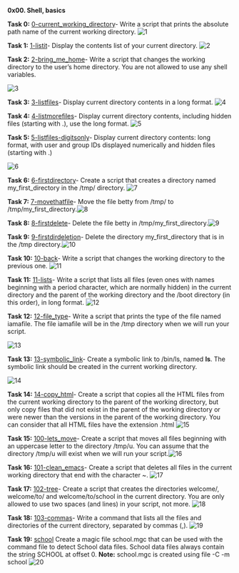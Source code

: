 **0x00. Shell, basics**

**Task 0:**
[0-current_working_directory](https://github.com/Muthoni-Maryanne/alx-system_engineering-devops/blob/main/0x00-shell_basics/0-current_working_directory)- Write a script that prints the absolute path name of the current working directory.
![1](https://github.com/Muthoni-Maryanne/alx-system_engineering-devops/assets/107298263/f8ae8d39-11a3-4875-a0ab-92d1a6b6cf47)

**Task 1:**
[1-listit](https://github.com/Muthoni-Maryanne/alx-system_engineering-devops/blob/main/0x00-shell_basics/1-listit)- Display the contents list of your current directory. ![2](https://github.com/Muthoni-Maryanne/alx-system_engineering-devops/assets/107298263/cc3616b9-c872-4d16-9599-17923df99af1)

**Task 2:**
[2-bring_me_home](https://github.com/Muthoni-Maryanne/alx-system_engineering-devops/blob/main/0x00-shell_basics/2-bring_me_home)- Write a script that changes the working directory to the user’s home directory. You are not allowed to use any shell variables.


![3](https://github.com/Muthoni-Maryanne/alx-system_engineering-devops/assets/107298263/4d424d32-94b6-47db-86bd-2663af86964d)

**Task 3:**
[3-listfiles](https://github.com/Muthoni-Maryanne/alx-system_engineering-devops/blob/main/0x00-shell_basics/3-listfiles)- Display current directory contents in a long format. ![4](https://github.com/Muthoni-Maryanne/alx-system_engineering-devops/assets/107298263/5c0b2dda-ed89-420c-a147-88e6160ae79e)

**Task 4:**
[4-listmorefiles](https://github.com/Muthoni-Maryanne/alx-system_engineering-devops/blob/main/0x00-shell_basics/4-listmorefiles)- Display current directory contents, including hidden files (starting with .), use the long format. ![5](https://github.com/Muthoni-Maryanne/alx-system_engineering-devops/assets/107298263/b57a0739-37ad-4659-bd63-5eaf3e4b1f9d)

**Task 5:**
[5-listfiles-digitsonly](https://github.com/Muthoni-Maryanne/alx-system_engineering-devops/blob/main/0x00-shell_basics/5-listfilesdigitonly)- Display current directory contents: long format, with user and group IDs displayed numerically and hidden files (starting with .) 


![6](https://github.com/Muthoni-Maryanne/alx-system_engineering-devops/assets/107298263/a5d1cc2e-081f-4b95-967b-9f1b7a09685a)

**Task 6:**
[6-firstdirectory](https://github.com/Muthoni-Maryanne/alx-system_engineering-devops/blob/main/0x00-shell_basics/6-firstdirectory)- Create a script that creates a directory named my_first_directory in the /tmp/ directory. ![7](https://github.com/Muthoni-Maryanne/alx-system_engineering-devops/assets/107298263/d381d4fa-aeb1-4555-8b1c-55dc29d34d24)

**Task 7:**
[7-movethatfile](https://github.com/Muthoni-Maryanne/alx-system_engineering-devops/blob/main/0x00-shell_basics/7-movethatfile)- Move the file betty from /tmp/ to /tmp/my_first_directory.![8](https://github.com/Muthoni-Maryanne/alx-system_engineering-devops/assets/107298263/ab28fd33-2ae7-4357-beee-efdd8c9e54f1)

**Task 8:**
[8-firstdelete](https://github.com/Muthoni-Maryanne/alx-system_engineering-devops/blob/main/0x00-shell_basics/8-firstdelete)- Delete the file betty in /tmp/my_first_directory.![9](https://github.com/Muthoni-Maryanne/alx-system_engineering-devops/assets/107298263/bb16c8e6-baf2-43e5-90b9-21154ff5ff92)

**Task 9:**
[9-firstdirdeletion](https://github.com/Muthoni-Maryanne/alx-system_engineering-devops/blob/main/0x00-shell_basics/9-firstdirdeletion)- Delete the directory my_first_directory that is in the /tmp directory.![10](https://github.com/Muthoni-Maryanne/alx-system_engineering-devops/assets/107298263/08ff5da4-8ac0-4739-a1b0-b16f6b356d86) 

**Task 10:**
[10-back](https://github.com/Muthoni-Maryanne/alx-system_engineering-devops/blob/main/0x00-shell_basics/10-back)- Write a script that changes the working directory to the previous one. ![11](https://github.com/Muthoni-Maryanne/alx-system_engineering-devops/assets/107298263/158519ee-d0ba-481c-aa81-4a60dccca95c)

**Task 11:**
[11-lists](https://github.com/Muthoni-Maryanne/alx-system_engineering-devops/blob/main/0x00-shell_basics/11-lists)- Write a script that lists all files (even ones with names beginning with a period character, which are normally hidden) in the current directory and the parent of the working directory and the /boot directory (in this order), in long format. ![12](https://github.com/Muthoni-Maryanne/alx-system_engineering-devops/assets/107298263/cc0c3079-d88a-401f-94a0-e3b9aef12d0d)

**Task 12:**
[12-file_type](https://github.com/Muthoni-Maryanne/alx-system_engineering-devops/blob/main/0x00-shell_basics/12-file_type)- Write a script that prints the type of the file named iamafile. The file iamafile will be in the /tmp directory when we will run your script.


![13](https://github.com/Muthoni-Maryanne/alx-system_engineering-devops/assets/107298263/f049b5df-1cf8-41df-aa40-12ed1e9596e4)

 **Task 13:**
[13-symbolic_link](https://github.com/Muthoni-Maryanne/alx-system_engineering-devops/blob/main/0x00-shell_basics/13-symbolic_link)- Create a symbolic link to /bin/ls, named __ls__. The symbolic link should be created in the current working directory. 

![14](https://github.com/Muthoni-Maryanne/alx-system_engineering-devops/assets/107298263/2ca67d39-e663-4b98-a55b-a68a66b27896)
 
 **Task 14:**
 [14-copy_html](https://github.com/Muthoni-Maryanne/alx-system_engineering-devops/blob/main/0x00-shell_basics/14-copy_html)- Create a script that copies all the HTML files from the current working directory to the parent of the working directory, but only copy files that did not exist in the parent of the working directory or were newer than the versions in the parent of the working directory. You can consider that all HTML files have the extension .html ![15](https://github.com/Muthoni-Maryanne/alx-system_engineering-devops/assets/107298263/70ceabc4-92fe-42ba-ab29-af8222541780)

 **Task 15:**
 [100-lets_move](https://github.com/Muthoni-Maryanne/alx-system_engineering-devops/blob/main/0x00-shell_basics/100-lets_move)- Create a script that moves all files beginning with an uppercase letter to the directory /tmp/u. You can assume that the directory /tmp/u will exist when we will run your script.![16](https://github.com/Muthoni-Maryanne/alx-system_engineering-devops/assets/107298263/dfb3af72-d17e-4c17-a657-2a90202e58a2)
 
 **Task 16:**
 [101-clean_emacs](https://github.com/Muthoni-Maryanne/alx-system_engineering-devops/blob/main/0x00-shell_basics/101-clean_emacs)- Create a script that deletes all files in the current working directory that end with the character ~. ![17](https://github.com/Muthoni-Maryanne/alx-system_engineering-devops/assets/107298263/a9addbbf-aed6-47cf-add5-ca222a10324e)

 **Task 17:**
 [102-tree](https://github.com/Muthoni-Maryanne/alx-system_engineering-devops/blob/main/0x00-shell_basics/102-tree)- Create a script that creates the directories welcome/, welcome/to/ and welcome/to/school in the current directory. You are only allowed to use two spaces (and lines) in your script, not more. ![18](https://github.com/Muthoni-Maryanne/alx-system_engineering-devops/assets/107298263/70bef217-3701-47a4-81ac-a4db1a1f0756)

 **Task 18:**
 [103-commas](https://github.com/Muthoni-Maryanne/alx-system_engineering-devops/blob/main/0x00-shell_basics/103-commas)- Write a command that lists all the files and directories of the current directory, separated by commas (,). ![19](https://github.com/Muthoni-Maryanne/alx-system_engineering-devops/assets/107298263/51df3628-b590-415e-834f-e4bdc5e43fda)
 
 **Task 19:**
[school](https://github.com/Muthoni-Maryanne/alx-system_engineering-devops/blob/main/0x00-shell_basics/school) Create a magic file school.mgc that can be used with the command file to detect School data files. School data files always contain the string SCHOOL at offset 0. 
**Note:** school.mgc is created using file -C -m school
![20](https://github.com/Muthoni-Maryanne/alx-system_engineering-devops/assets/107298263/ff39271c-6d22-43a2-8169-a55a7f0ecd79)


 
 
